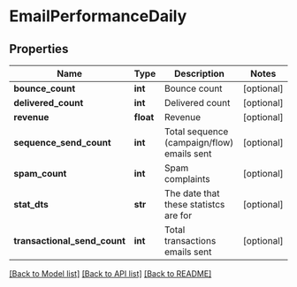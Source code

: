 # EmailPerformanceDaily

## Properties
Name | Type | Description | Notes
------------ | ------------- | ------------- | -------------
**bounce_count** | **int** | Bounce count | [optional] 
**delivered_count** | **int** | Delivered count | [optional] 
**revenue** | **float** | Revenue | [optional] 
**sequence_send_count** | **int** | Total sequence (campaign/flow) emails sent | [optional] 
**spam_count** | **int** | Spam complaints | [optional] 
**stat_dts** | **str** | The date that these statistcs are for | [optional] 
**transactional_send_count** | **int** | Total transactions emails sent | [optional] 

[[Back to Model list]](../README.md#documentation-for-models) [[Back to API list]](../README.md#documentation-for-api-endpoints) [[Back to README]](../README.md)


